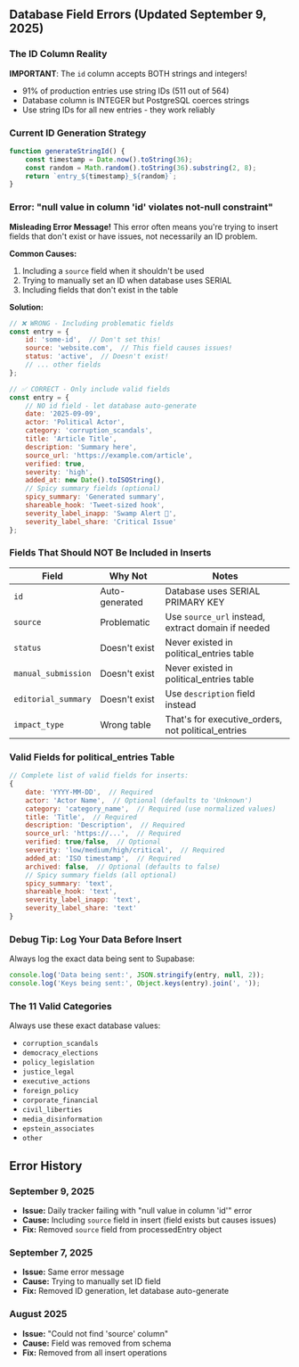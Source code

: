## Database Field Errors (Updated September 9, 2025)

### The ID Column Reality
**IMPORTANT**: The `id` column accepts BOTH strings and integers!
- 91% of production entries use string IDs (511 out of 564)
- Database column is INTEGER but PostgreSQL coerces strings
- Use string IDs for all new entries - they work reliably

### Current ID Generation Strategy
```javascript
function generateStringId() {
    const timestamp = Date.now().toString(36);
    const random = Math.random().toString(36).substring(2, 8);
    return `entry_${timestamp}_${random}`;
}
```

### Error: "null value in column 'id' violates not-null constraint"

**Misleading Error Message!** This error often means you're trying to insert fields that don't exist or have issues, not necessarily an ID problem.

**Common Causes:**
1. Including a `source` field when it shouldn't be used
2. Trying to manually set an ID when database uses SERIAL
3. Including fields that don't exist in the table

**Solution:**
```javascript
// ❌ WRONG - Including problematic fields
const entry = {
    id: 'some-id',  // Don't set this!
    source: 'website.com',  // This field causes issues!
    status: 'active',  // Doesn't exist!
    // ... other fields
};

// ✅ CORRECT - Only include valid fields
const entry = {
    // NO id field - let database auto-generate
    date: '2025-09-09',
    actor: 'Political Actor',
    category: 'corruption_scandals',
    title: 'Article Title',
    description: 'Summary here',
    source_url: 'https://example.com/article',
    verified: true,
    severity: 'high',
    added_at: new Date().toISOString(),
    // Spicy summary fields (optional)
    spicy_summary: 'Generated summary',
    shareable_hook: 'Tweet-sized hook',
    severity_label_inapp: 'Swamp Alert 🔴',
    severity_label_share: 'Critical Issue'
};
```

### Fields That Should NOT Be Included in Inserts

| Field | Why Not | Notes |
|-------|---------|-------|
| `id` | Auto-generated | Database uses SERIAL PRIMARY KEY |
| `source` | Problematic | Use `source_url` instead, extract domain if needed |
| `status` | Doesn't exist | Never existed in political_entries table |
| `manual_submission` | Doesn't exist | Never existed in political_entries table |
| `editorial_summary` | Doesn't exist | Use `description` field instead |
| `impact_type` | Wrong table | That's for executive_orders, not political_entries |

### Valid Fields for political_entries Table

```javascript
// Complete list of valid fields for inserts:
{
    date: 'YYYY-MM-DD',  // Required
    actor: 'Actor Name',  // Optional (defaults to 'Unknown')
    category: 'category_name',  // Required (use normalized values)
    title: 'Title',  // Required
    description: 'Description',  // Required
    source_url: 'https://...',  // Required
    verified: true/false,  // Optional
    severity: 'low/medium/high/critical',  // Required
    added_at: 'ISO timestamp',  // Required
    archived: false,  // Optional (defaults to false)
    // Spicy summary fields (all optional)
    spicy_summary: 'text',
    shareable_hook: 'text',
    severity_label_inapp: 'text',
    severity_label_share: 'text'
}
```

### Debug Tip: Log Your Data Before Insert

Always log the exact data being sent to Supabase:

```javascript
console.log('Data being sent:', JSON.stringify(entry, null, 2));
console.log('Keys being sent:', Object.keys(entry).join(', '));
```

### The 11 Valid Categories

Always use these exact database values:
- `corruption_scandals`
- `democracy_elections`
- `policy_legislation`
- `justice_legal`
- `executive_actions`
- `foreign_policy`
- `corporate_financial`
- `civil_liberties`
- `media_disinformation`
- `epstein_associates`
- `other`

## Error History

### September 9, 2025
- **Issue:** Daily tracker failing with "null value in column 'id'" error
- **Cause:** Including `source` field in insert (field exists but causes issues)
- **Fix:** Removed `source` field from processedEntry object

### September 7, 2025
- **Issue:** Same error message
- **Cause:** Trying to manually set ID field
- **Fix:** Removed ID generation, let database auto-generate

### August 2025
- **Issue:** "Could not find 'source' column"
- **Cause:** Field was removed from schema
- **Fix:** Removed from all insert operations
